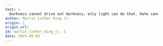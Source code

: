 ```yaml
---
text: >
  Darkness cannot drive out darkness; only light can do that. Hate cannot drive out hate; only love can do that.
author: Martin Luther King Jr.
origin: 1
origin_url:
id: martin_luther_king_jr.-1
date: 2025-09-02 
---
```

